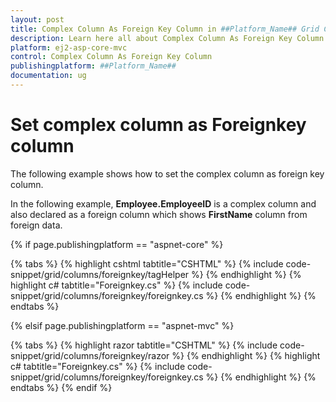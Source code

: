 ```yaml
---
layout: post
title: Complex Column As Foreign Key Column in ##Platform_Name## Grid Component
description: Learn here all about Complex Column As Foreign Key Column in Syncfusion ##Platform_Name## Grid component and more.
platform: ej2-asp-core-mvc
control: Complex Column As Foreign Key Column
publishingplatform: ##Platform_Name##
documentation: ug
---
```



# Set complex column as Foreignkey column

The following example shows how to set the complex column as foreign key column.

In the following example, **Employee.EmployeeID** is a complex column and also declared as a foreign column which shows **FirstName** column from foreign data.

{% if page.publishingplatform == "aspnet-core" %}

{% tabs %}
{% highlight cshtml tabtitle="CSHTML" %}
{% include code-snippet/grid/columns/foreignkey/tagHelper %}
{% endhighlight %}
{% highlight c# tabtitle="Foreignkey.cs" %}
{% include code-snippet/grid/columns/foreignkey/foreignkey.cs %}
{% endhighlight %}
{% endtabs %}

{% elsif page.publishingplatform == "aspnet-mvc" %}

{% tabs %}
{% highlight razor tabtitle="CSHTML" %}
{% include code-snippet/grid/columns/foreignkey/razor %}
{% endhighlight %}
{% highlight c# tabtitle="Foreignkey.cs" %}
{% include code-snippet/grid/columns/foreignkey/foreignkey.cs %}
{% endhighlight %}
{% endtabs %}
{% endif %}


